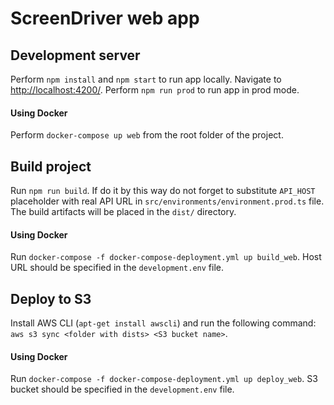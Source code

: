 # ScreenDriver web app

## Development server

Perform `npm install` and `npm start` to run app locally. Navigate to [http://localhost:4200/](http://localhost:4200/).
Perform `npm run prod` to run app in prod mode.

#### Using Docker
Perform `docker-compose up web` from the root folder of the project.

## Build project

Run `npm run build`. If do it by this way do not forget to substitute `API_HOST` placeholder with real API URL in `src/environments/environment.prod.ts` file.  
The build artifacts will be placed in the `dist/` directory.

#### Using Docker

Run `docker-compose -f docker-compose-deployment.yml up build_web`. 
Host URL should be specified in the `development.env` file.

## Deploy to S3

Install AWS CLI (`apt-get install awscli`) and run the following command: 
`aws s3 sync <folder with dists> <S3 bucket name>`.

#### Using Docker

Run `docker-compose -f docker-compose-deployment.yml up deploy_web`. 
S3 bucket should be specified in the `development.env` file.
